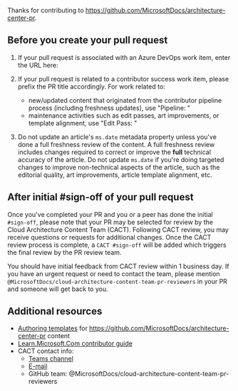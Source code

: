 Thanks for contributing to https://github.com/MicrosoftDocs/architecture-center-pr. 

## Before you create your pull request

1. If your pull request is associated with an Azure DevOps work item, enter the URL here: 

2. If your pull request is related to a contributor success work item, please prefix the PR title accordingly. For work related to:
   - new/updated content that originated from the contributor pipeline process (including freshness updates), use "Pipeline: "
   - maintenance activities such as edit passes, art improvements, or template alignment, use "Edit Pass: "

3. Do not update an article's `ms.date` metadata property unless you've done a full freshness review of the content. A full freshness review includes changes required to correct or improve the **full** technical accuracy of the article. Do not update `ms.date` if you're doing targeted changes to improve non-technical aspects of the article, such as the editorial quality, art improvements, article template alignment, etc. 

## After initial #sign-off of your pull request

Once you've completed your PR and you or a peer has done the initial `#sign-off`, please note that your PR may be selected for review by the Cloud Architecture Content Team (CACT). Following CACT review, you may receive questions or requests for additional changes. Once the CACT review process is complete, a `CACT #sign-off` will be added which triggers the final review by the PR review team.

You should have initial feedback from CACT review within 1 business day. If you have an urgent request or need to contact the team, please mention `@MicrosoftDocs/cloud-architecture-content-team-pr-reviewers` in your PR and someone will get back to you.

## Additional resources

- [Authoring templates](https://review.learn.microsoft.com/help/contribute/architecture-center/templates/sample-solution-templates) for https://github.com/MicrosoftDocs/architecture-center-pr content
- [Learn.Microsoft.Com contributor guide](https://review.learn.microsoft.com/help/contribute/?branch=main)
- CACT contact info:
  - [Teams channel](https://teams.microsoft.com/l/channel/19%3a10cb281036234ba39dd0582efe6e476f%40thread.tacv2/Content%2520Development?groupId=78b0a100-0f48-431b-90e7-74c5eb76693c&tenantId=72f988bf-86f1-41af-91ab-2d7cd011db47)
  - [E-mail](mailto:cloud-arch-content@microsoft.com)
  - GitHub team: @MicrosoftDocs/cloud-architecture-content-team-pr-reviewers